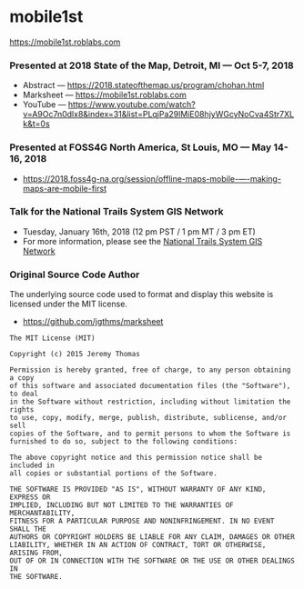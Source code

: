 # mobile1st
https://mobile1st.roblabs.com

### Presented at 2018 State of the Map, Detroit, MI — Oct 5-7, 2018
* Abstract — https://2018.stateofthemap.us/program/chohan.html
* Marksheet — https://mobile1st.roblabs.com
* YouTube — https://www.youtube.com/watch?v=A9Oc7n0dlx8&index=31&list=PLqjPa29lMiE08hjyWGcyNoCva4Str7XLk&t=0s

### Presented at FOSS4G North America, St Louis, MO — May 14-16, 2018

* https://2018.foss4g-na.org/session/offline-maps-mobile-—-making-maps-are-mobile-first

### Talk for the National Trails System GIS Network

* Tuesday, January 16th, 2018 (12 pm PST / 1 pm MT / 3 pm ET)
* For more information, please see the [National Trails System GIS Network](http://pnts.org/new/national-trails-system-gis-network/)


### Original Source Code Author

The underlying source code used to format and display this website is licensed under the MIT license.

* https://github.com/jgthms/marksheet

```
The MIT License (MIT)

Copyright (c) 2015 Jeremy Thomas

Permission is hereby granted, free of charge, to any person obtaining a copy
of this software and associated documentation files (the "Software"), to deal
in the Software without restriction, including without limitation the rights
to use, copy, modify, merge, publish, distribute, sublicense, and/or sell
copies of the Software, and to permit persons to whom the Software is
furnished to do so, subject to the following conditions:

The above copyright notice and this permission notice shall be included in
all copies or substantial portions of the Software.

THE SOFTWARE IS PROVIDED "AS IS", WITHOUT WARRANTY OF ANY KIND, EXPRESS OR
IMPLIED, INCLUDING BUT NOT LIMITED TO THE WARRANTIES OF MERCHANTABILITY,
FITNESS FOR A PARTICULAR PURPOSE AND NONINFRINGEMENT. IN NO EVENT SHALL THE
AUTHORS OR COPYRIGHT HOLDERS BE LIABLE FOR ANY CLAIM, DAMAGES OR OTHER
LIABILITY, WHETHER IN AN ACTION OF CONTRACT, TORT OR OTHERWISE, ARISING FROM,
OUT OF OR IN CONNECTION WITH THE SOFTWARE OR THE USE OR OTHER DEALINGS IN
THE SOFTWARE.
```
